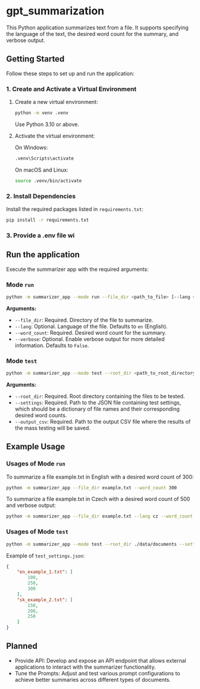 # gpt_summarization

This Python application summarizes text from a file. It supports specifying the language of the text, the desired word count for the summary, and verbose output.

## Getting Started

Follow these steps to set up and run the application:

### 1. Create and Activate a Virtual Environment

1. Create a new virtual environment:

    ```bash
    python -m venv .venv
    ```

    Use Python 3.10 or above.

2. Activate the virtual environment:

    On Windows:

    ```bash
    .venv\Scripts\activate
    ```

    On macOS and Linux:

    ```bash
    source .venv/bin/activate
    ```

### 2. Install Dependencies

Install the required packages listed in `requirements.txt`:

```bash
pip install -r requirements.txt
```

### 3. Provide a .env file wi

## Run the application

Execute the summarizer app with the required arguments:

### Mode `run`

```bash
python -m summarizer_app --mode run --file_dir <path_to_file> [--lang <language_code>] --word_count <desired_word_count> [--verbose]
```

**Arguments:**

- `--file_dir`: Required. Directory of the file to summarize.
- `--lang`: Optional. Language of the file. Defaults to `en` (English).
- `--word_count`: Required. Desired word count for the summary.
- `--verbose`: Optional. Enable verbose output for more detailed information. Defaults to `False`.

### Mode `test`

```bash
python -m summarizer_app --mode test --root_dir <path_to_root_directory> --settings <path_to_settings_json> --output_csv <path_to_output_csv>
```

**Arguments:**

- `--root_dir`: Required. Root directory containing the files to be tested.
- `--settings`: Required. Path to the JSON file containing test settings, which should be a dictionary of file names and their corresponding desired word counts.
- `--output_csv`: Required. Path to the output CSV file where the results of the mass testing will be saved.

## Example Usage

### Usages of Mode `run`

To summarize a file example.txt in English with a desired word count of 300:

```bash
python -m summarizer_app --file_dir example.txt --word_count 300
```

To summarize a file example.txt in Czech with a desired word count of 500 and verbose output:

```bash
python -m summarizer_app --file_dir example.txt --lang cz --word_count 500 --verbose
```

### Usages of Mode `test`

```bash
python -m summarizer_app --mode test --root_dir ./data/documents --settings ./data/test_settings.json --output_csv ./data/results.csv
```

Example of `test_settings.json`:

```json
{
    "en_example_1.txt": [
        100,
        250,
        300
    ],
    "sk_example_2.txt": [
        150,
        200,
        250
    ]
}
```

## Planned

- Provide API: Develop and expose an API endpoint that allows external applications to interact with the summarizer functionality.
- Tune the Prompts: Adjust and test various prompt configurations to achieve better summaries across different types of documents.
